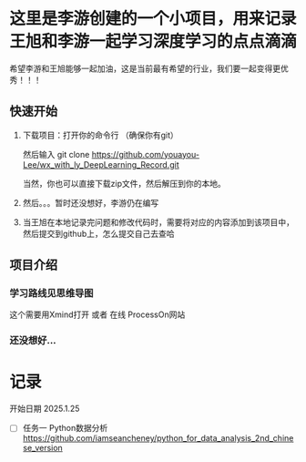 # 这里是李游创建的一个小项目，用来记录王旭和李游一起学习深度学习的点点滴滴

希望李游和王旭能够一起加油，这是当前最有希望的行业，我们要一起变得更优秀！！！

## 快速开始
1. 下载项目：打开你的命令行 （确保你有git）

    然后输入  git clone https://github.com/youayou-Lee/wx_with_ly_DeepLearning_Record.git

    当然，你也可以直接下载zip文件，然后解压到你的本地。

2. 然后。。。暂时还没想好，李游仍在编写

3. 当王旭在本地记录完问题和修改代码时，需要将对应的内容添加到该项目中，然后提交到github上，怎么提交自己去查哈


## 项目介绍

### 学习路线见思维导图
这个需要用Xmind打开 或者 在线 ProcessOn网站

### 还没想好... 


# 记录 
开始日期 2025.1.25
- [ ] 任务一 Python数据分析 https://github.com/iamseancheney/python_for_data_analysis_2nd_chinese_version

